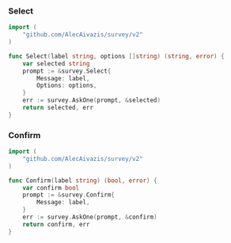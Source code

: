 
### Select
```go
import (
	"github.com/AlecAivazis/survey/v2")
```

```go
func Select(label string, options []string) (string, error) {
	var selected string
	prompt := &survey.Select{
		Message: label,
		Options: options,
	}
	err := survey.AskOne(prompt, &selected)
	return selected, err
}```

### Confirm
```go
import (
	"github.com/AlecAivazis/survey/v2")
```

```go
func Confirm(label string) (bool, error) {
	var confirm bool
	prompt := &survey.Confirm{
		Message: label,
	}
	err := survey.AskOne(prompt, &confirm)
	return confirm, err
}```

